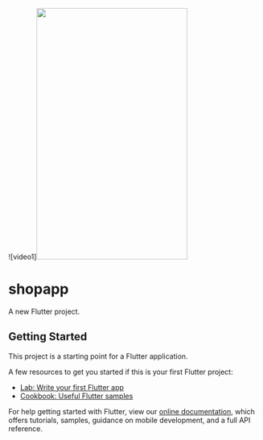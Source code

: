 ![video1]<img src=https://user-images.githubusercontent.com/103458291/223159617-6750fbb2-d215-43e8-b8dd-a256871dba57.gif width="300" height="500" />
# shopapp

A new Flutter project.

## Getting Started

This project is a starting point for a Flutter application.

A few resources to get you started if this is your first Flutter project:

- [Lab: Write your first Flutter app](https://flutter.dev/docs/get-started/codelab)
- [Cookbook: Useful Flutter samples](https://flutter.dev/docs/cookbook)

For help getting started with Flutter, view our
[online documentation](https://flutter.dev/docs), which offers tutorials,
samples, guidance on mobile development, and a full API reference.
